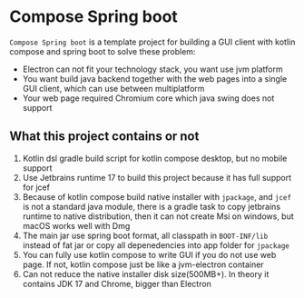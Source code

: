 # Compose Spring boot

`Compose Spring boot` is a template project for building a GUI client with kotlin compose and spring boot to solve these problem: 
* Electron can not fit your technology stack, you want use jvm platform
* You want build java backend together with the web pages into a single GUI client, which can use between multiplatform
* Your web page required Chromium core which java swing does not support


## What this project contains or not 
1. Kotlin dsl gradle build script for kotlin compose desktop, but no mobile support 
2. Use Jetbrains runtime 17 to build this project because it has full support for jcef
3. Because of kotlin compose build native installer with `jpackage`, and `jcef` is not a standard java module, 
there is a gradle task to copy jetbrains runtime to native distribution, then it can not create Msi on windows, but macOS works well with Dmg
4. The main jar use spring boot format, all classpath in `BOOT-INF/lib` instead of fat jar or copy all depenedencies into app folder for `jpackage`
5. You can fully use kotlin compose to write GUI if you do not use web page. If not, kotlin compose just be like a jvm-electron container
6. Can not reduce the native installer disk size(500MB+). In theory it contains JDK 17 and Chrome, bigger than Electron


